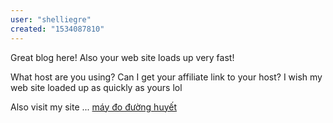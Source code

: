 ```yaml
---
user: "shelliegre"
created: "1534087810"
---
```


Great blog here! Also your web site loads up very fast!

What host are you using? Can I get your affiliate link to 
your host? I wish my web site loaded up as quickly as yours lol

Also visit my site ... <a href="https://ytenamgiao.com/">máy đo đường huyết</a>
